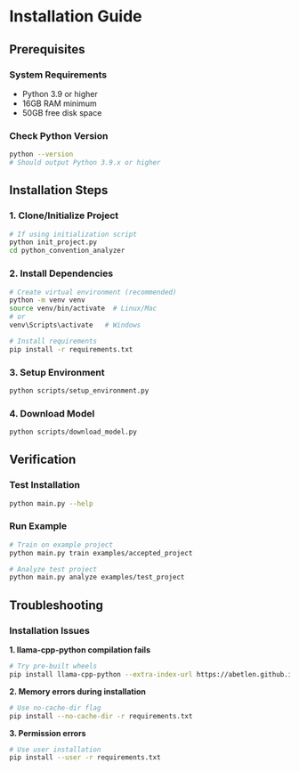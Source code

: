 # Installation Guide

## Prerequisites

### System Requirements
- Python 3.9 or higher
- 16GB RAM minimum
- 50GB free disk space

### Check Python Version
```bash
python --version
# Should output Python 3.9.x or higher
```

## Installation Steps

### 1. Clone/Initialize Project
```bash
# If using initialization script
python init_project.py
cd python_convention_analyzer
```

### 2. Install Dependencies
```bash
# Create virtual environment (recommended)
python -m venv venv
source venv/bin/activate  # Linux/Mac
# or
venv\Scripts\activate   # Windows

# Install requirements
pip install -r requirements.txt
```

### 3. Setup Environment
```bash
python scripts/setup_environment.py
```

### 4. Download Model
```bash
python scripts/download_model.py
```

## Verification

### Test Installation
```bash
python main.py --help
```

### Run Example
```bash
# Train on example project
python main.py train examples/accepted_project

# Analyze test project
python main.py analyze examples/test_project
```

## Troubleshooting

### Installation Issues

**1. llama-cpp-python compilation fails**
```bash
# Try pre-built wheels
pip install llama-cpp-python --extra-index-url https://abetlen.github.io/llama-cpp-python/whl/cpu
```

**2. Memory errors during installation**
```bash
# Use no-cache-dir flag
pip install --no-cache-dir -r requirements.txt
```

**3. Permission errors**
```bash
# Use user installation
pip install --user -r requirements.txt
```
